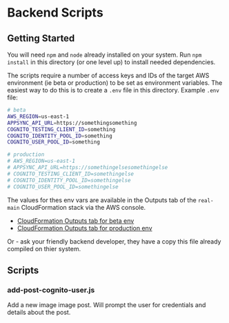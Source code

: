 # Backend Scripts

## Getting Started

You will need `npm` and `node` already installed on your system. Run `npm install` in this directory (or one level up) to install needed dependencies.

The scripts require a number of access keys and IDs of the target AWS environment (ie beta or production) to be set as environment variables. The easiest way to do this is to create a `.env` file in this directory. Example `.env` file:

```sh
# beta
AWS_REGION=us-east-1
APPSYNC_API_URL=https://somethingsomething
COGNITO_TESTING_CLIENT_ID=something
COGNITO_IDENTITY_POOL_ID=something
COGNITO_USER_POOL_ID=something

# production
# AWS_REGION=us-east-1
# APPSYNC_API_URL=https://somethingelsesomethingelse
# COGNITO_TESTING_CLIENT_ID=somethingelse
# COGNITO_IDENTITY_POOL_ID=somethingelse
# COGNITO_USER_POOL_ID=somethingelse
```

The values for thes env vars are available in the Outputs tab of the `real-main` CloudFormation stack via the AWS console.

  - [CloudFormation Outputs tab for beta env](https://console.aws.amazon.com/cloudformation/home?region=us-east-1#/stacks/outputs?filteringText=&filteringStatus=active&viewNested=true&hideStacks=false&stackId=arn%3Aaws%3Acloudformation%3Aus-east-1%3A128661475706%3Astack%2Freal-dev-main%2Fdbfdbe60-e6cb-11e9-996c-0afcd132dcac)
  - [CloudFormation Outputs tab for production env](https://console.aws.amazon.com/cloudformation/home?region=us-east-1#/stacks/outputs?filteringText=&filteringStatus=active&viewNested=true&hideStacks=false&stackId=arn%3Aaws%3Acloudformation%3Aus-east-1%3A128661475706%3Astack%2Freal-production-main%2Fab64ef30-ffd0-11e9-b3c2-0e8cd4caae34)

Or - ask your friendly backend developer, they have a copy this file already compiled on thier system.

## Scripts

### add-post-cognito-user.js

Add a new image image post. Will prompt the user for credentials and details about the post.

